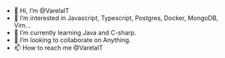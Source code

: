- 👋 Hi, I’m @VarelaIT
- 👀 I’m interested in Javascript, Typescript, Postgres, Docker, MongoDB, Vim...
- 🌱 I’m currently learning Java and C-sharp.
- 💞️ I’m looking to collaborate on Anything.
- 📫 How to reach me @VarelaIT

<!---
VarelaIT/VarelaIT is a ✨ special ✨ repository because its `README.md` (this file) appears on your GitHub profile.
You can click the Preview link to take a look at your changes.
--->
